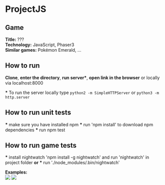 # ProjectJS

## Game

**Title:** ???  
**Technology:** JavaScript, Phaser3  
**Similar games:** Pokémon Emerald, ...  

## How to run

**Clone**, **enter the directory**, **run server\***, **open link in the browser** or locally via localhost:8000

**\*** To run the server locally type `python2 -m SimpleHTTPServer` or `python3 -m http.server`

## How to run unit tests

**\*** make sure you have installed npm
**\*** run 'npm install' to download npm dependencies
**\*** run npm test

## How to run game tests

**\*** install nightwatch 'npm install -g nightwatch' and run 'nightwatch' in project folder
**or**
**\***  run './node_modules/.bin/nightwatch'



**Examples:**  
![](https://techkids.vn/blog/wp-content/uploads/2017/03/browser-quest-open-source-multiplayer-game.jpg)
![](http://www.emuinfo.pl/info/screeny/4/42206%5B3%5D.jpg)

